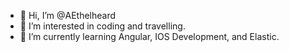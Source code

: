 - 👋 Hi, I’m @AEthelheard
- 👀 I’m interested in coding and travelling.
- 🌱 I’m currently learning Angular, IOS Development, and Elastic. 

